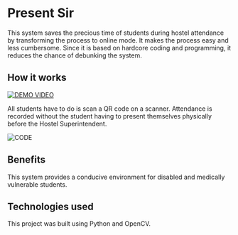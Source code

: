 # Present Sir

This system saves the precious time of students during hostel attendance by transforming the process to online mode. It makes the process easy and less cumbersome. Since it is based on hardcore coding and programming, it reduces the chance of debunking the system.

## How it works

[![DEMO VIDEO](https://img.youtube.com/vi/dtnpeKNBjqE/0.jpg)](https://youtu.be/dtnpeKNBjqE)


All students have to do is scan a QR code on a scanner. Attendance is recorded without the student having to present themselves physically before the Hostel Superintendent.

![CODE](https://assets.devfolio.co/hackathons/3d1b5fae809c4ceabb8a135b1254270a/projects/9e516d5e47494276a3a2802ceeeaa306/dc21ff9e-c86e-492e-ae3c-1369b404bf86.png)

## Benefits

This system provides a conducive environment for disabled and medically vulnerable students.

## Technologies used

This project was built using Python and OpenCV.
